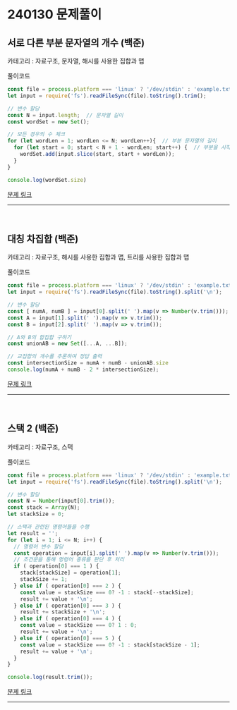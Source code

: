 # 240130 문제풀이

## 서로 다른 부분 문자열의 개수 (백준)

카테고리 : 자료구조, 문자열, 해시를 사용한 집합과 맵

풀이코드
```js
const file = process.platform === 'linux' ? '/dev/stdin' : 'example.txt';
let input = require('fs').readFileSync(file).toString().trim();

// 변수 할당
const N = input.length;  // 문자열 길이
const wordSet = new Set();

// 모든 경우의 수 체크
for (let wordLen = 1; wordLen <= N; wordLen++){  // 부분 문자열의 길이
  for (let start = 0; start < N + 1 - wordLen; start++) {  // 부분을 시작하는 위치
    wordSet.add(input.slice(start, start + wordLen));
  }
}

console.log(wordSet.size)
```

[문제 링크](https://www.acmicpc.net/problem/11478)

<hr><br>

## 대칭 차집합 (백준)

카테고리 : 자료구조, 해시를 사용한 집합과 맵, 트리를 사용한 집합과 맵

풀이코드
```js
const file = process.platform === 'linux' ? '/dev/stdin' : 'example.txt';
let input = require('fs').readFileSync(file).toString().split('\n');

// 변수 할당
const [ numA, numB ] = input[0].split(' ').map(v => Number(v.trim()));
const A = input[1].split(' ').map(v => v.trim());
const B = input[2].split(' ').map(v => v.trim());

// A와 B의 합집합 구하기
const unionAB = new Set([...A, ...B]);

// 교집합의 개수롤 추론하여 정답 출력
const intersectionSize = numA + numB - unionAB.size
console.log(numA + numB - 2 * intersectionSize);
```

[문제 링크](https://www.acmicpc.net/problem/1269)

<hr><br>

## 스택 2 (백준)

카테고리 : 자료구조, 스택

풀이코드
```js
const file = process.platform === 'linux' ? '/dev/stdin' : 'example.txt';
let input = require('fs').readFileSync(file).toString().split('\n');

// 변수 할당
const N = Number(input[0].trim());
const stack = Array(N);
let stackSize = 0;

// 스택과 관련된 명령어들을 수행
let result = '';
for (let i = 1; i <= N; i++) {
  // 명령어 변수 할당
  const operation = input[i].split(' ').map(v => Number(v.trim()));
  // 조건문을 통해 명령어 종류를 판단 후 처리
  if ( operation[0] === 1 ) {
    stack[stackSize] = operation[1];
    stackSize += 1;
  } else if ( operation[0] === 2 ) {
    const value = stackSize === 0? -1 : stack[--stackSize];
    result += value + '\n';
  } else if ( operation[0] === 3 ) {
    result += stackSize + '\n';
  } else if ( operation[0] === 4 ) {
    const value = stackSize === 0? 1 : 0;
    result += value + '\n';
  } else if ( operation[0] === 5 ) {
    const value = stackSize === 0? -1 : stack[stackSize - 1];
    result += value + '\n';
  }
}

console.log(result.trim());
```

[문제 링크](https://www.acmicpc.net/problem/28278)

<hr><br>
